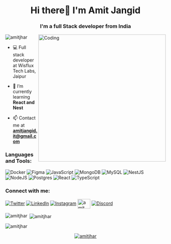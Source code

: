 <h1 align="center">Hi there👋 I'm Amit Jangid</h1>
<h3 align="center" >I'm a full Stack developer from India</h3>

<img align="right" alt="Coding" width="400"  src="https://cdn.dribbble.com/users/1162077/screenshots/3848914/programmer.gif">

<img src="https://komarev.com/ghpvc/?username=amitjhar&label=Profile%20views&color=0e75b6&style=flat" alt="amitjhar" />

- 💻 Full stack developer at Wisflux Tech Labs, Jaipur

- 🌱 I’m currently learning **React and Nest**

- 📫 Contact me at **amitjangid.it@gmail.com**

<h3 align="left">Languages and Tools:</h3>

![Docker](https://img.shields.io/badge/docker-%230db7ed.svg?style=for-the-badge&logo=docker&logoColor=white)
![Figma](https://img.shields.io/badge/figma-%23F24E1E.svg?style=for-the-badge&logo=figma&logoColor=white)
![JavaScript](https://img.shields.io/badge/javascript-%23323330.svg?style=for-the-badge&logo=javascript&logoColor=%23F7DF1E)
![MongoDB](https://img.shields.io/badge/MongoDB-%234ea94b.svg?style=for-the-badge&logo=mongodb&logoColor=white)
![MySQL](https://img.shields.io/badge/mysql-%2300f.svg?style=for-the-badge&logo=mysql&logoColor=white)
![NestJS](https://img.shields.io/badge/nestjs-%23E0234E.svg?style=for-the-badge&logo=nestjs&logoColor=white)
![NodeJS](https://img.shields.io/badge/node.js-6DA55F?style=for-the-badge&logo=node.js&logoColor=white)
![Postgres](https://img.shields.io/badge/postgres-%23316192.svg?style=for-the-badge&logo=postgresql&logoColor=white)
![React](https://img.shields.io/badge/react-%2320232a.svg?style=for-the-badge&logo=react&logoColor=%2361DAFB)
![TypeScript](https://img.shields.io/badge/typescript-%23007ACC.svg?style=for-the-badge&logo=typescript&logoColor=white)


<h3 align="left">Connect with me:</h3>

<a href="https://twitter.com/indiawale014" target="blank">![Twitter](https://img.shields.io/badge/Twitter-%231DA1F2.svg?style=for-the-badge&logo=Twitter&logoColor=white)</a>
<a href="https://linkedin.com/in/amit-jangid014" target="blank">![LinkedIn](https://img.shields.io/badge/linkedin-%230077B5.svg?style=for-the-badge&logo=linkedin&logoColor=white)</a>
<a href="https://instagram.com/amit_jangid14" target="blank">![Instagram](https://img.shields.io/badge/Instagram-%23E4405F.svg?style=for-the-badge&logo=Instagram&logoColor=white)</a>
<a href="https://www.youtube.com/c/amit jangid" target="blank"><img align="center" src="https://raw.githubusercontent.com/rahuldkjain/github-profile-readme-generator/master/src/images/icons/Social/youtube.svg" alt="amit jangid" height="30" width="40" /></a>
<a href="https://discord.gg/Amit Jangid#9235" target="blank">![Discord](https://img.shields.io/badge/%3CServer%3E-%237289DA.svg?style=for-the-badge&logo=discord&logoColor=white)</a>

<p><img align="left" src="https://github-readme-stats.vercel.app/api/top-langs?username=amitjhar&show_icons=true&locale=en&layout=compact" alt="amitjhar" /></p>

<p>&nbsp;<img align="center" src="https://github-readme-stats.vercel.app/api?username=amitjhar&show_icons=true&locale=en" alt="amitjhar" /></p>

<p><img align="center" src="https://github-readme-streak-stats.herokuapp.com/?user=amitjhar&" alt="amitjhar" /></p>
<p align="center"> <a href="https://github.com/ryo-ma/github-profile-trophy"><img src="https://github-profile-trophy.vercel.app/?username=amitjhar" alt="amitjhar" /></a> </p>
